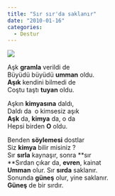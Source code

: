 ```yaml
---
title: "Sır sır'da saklanır"
date: "2010-01-16"
categories: 
  - Destur
---
```


![](/uploads/image/sir.jpg)

Aşk **gramla** verildi de  
Büyüdü büyüdü **umman** oldu.  
**Aşık** kendini bilmedi de  
Coştu taştı **tuyan** oldu.

Aşkın **kimyasına** daldı,  
Daldı da  o kimsesiz aşık  
**Aşk** da, **kimya** da, o da  
Hepsi birden **O** oldu.  
  
Benden **söylemesi** dostlar  
Siz **kimya** bilir misiniz ?  
Sır **sırla** kaynaşır, sonra **sır  
**Sırdan çıkar da, **evren**, kainat  
**Umman** olur. Sır **sırda** saklanır.  
Sonunda **güneş** olur, yine saklanır.  
**Güneş** de bir sırdır.

